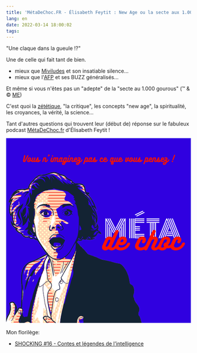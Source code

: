 ```yaml
---
title: 'MétaDeChoc.FR - Élisabeth Feytit : New Age ou la secte aux 1.000 gourous…'
lang: en
date: 2022-03-14 18:00:02
tags:
---
```


"Une claque dans la gueule !?"

Une de celle qui fait tant de bien.

- mieux que [Miviludes](https://fr.wikipedia.org/wiki/Mission_interminist%C3%A9rielle_de_vigilance_et_de_lutte_contre_les_d%C3%A9rives_sectaires) et son insatiable silence…
- mieux que l'[AFP](https://fr.wikipedia.org/wiki/Agence_France-Presse) et ses BUZZ généralisés…

Et même si vous n'êtes pas un "adepte" de la "secte au 1.000 gourous" (™ & © [ME](mailto:gandalf@gk2.net))

C'est quoi la [zététique](https://fr.wikipedia.org/wiki/Z%C3%A9t%C3%A9tique), "la critique", les concepts "new age", la spiritualité, les croyances, la vérité, la science…

Tant d'autres questions qui trouvent leur (début de) réponse sur le fabuleux podcast [MétaDeChoc.fr](https://metadechoc.fr/) d'Élisabeth Feytit !

<img src="/uploads/images/visuels/METADECHOC_PIPPA_AVATAR_MAKER.png" width="1000px" heigth="1000px">

Mon florilège:
- [SHOCKING #16 - Contes et légendes de l’intelligence](https://metadechoc.fr/podcast/contes-et-legendes-de-lintelligence)
